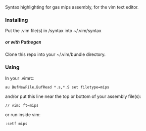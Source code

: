 Syntax highlighting for gas mips assembly, for the vim text editor.

### Installing
Put the .vim file(s) in /syntax into ~/.vim/syntax
##### or with Pathogen
Clone this repo into your ~/.vim/bundle directory.

### Using
In your .vimrc:
```
au BufNewFile,BufRead *.s,*.S set filetype=mips
```
and/or put this line near the top or bottom of your assembly file(s):
```
// vim: ft=mips
```
or run inside vim:
```
:setf mips
```

